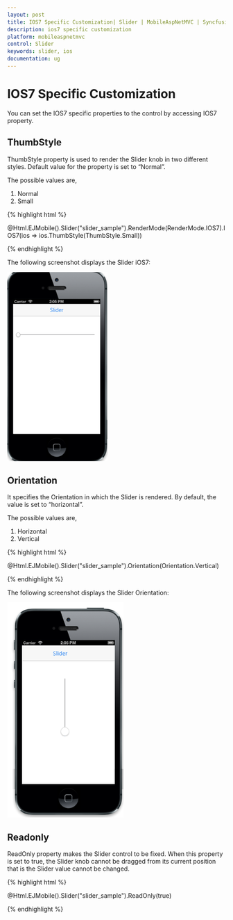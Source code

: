 ```yaml
---
layout: post
title: IOS7 Specific Customization| Slider | MobileAspNetMVC | Syncfusion
description: ios7 specific customization
platform: mobileaspnetmvc
control: Slider
keywords: slider, ios
documentation: ug
---
```


# IOS7 Specific Customization

You can set the IOS7 specific properties to the control by accessing IOS7 property.

## ThumbStyle

ThumbStyle property is used to render the Slider knob in two different styles.  Default value for the property is set to “Normal”.

The possible values are,

1. Normal
2. Small

{% highlight html %}

@Html.EJMobile().Slider("slider_sample").RenderMode(RenderMode.IOS7).IOS7(ios => ios.ThumbStyle(ThumbStyle.Small))

{% endhighlight %}

The following screenshot displays the Slider iOS7:

![](IOS7-Specific-Customization_images/IOS7-Specific-Customization_img1.png)



## Orientation

It specifies the Orientation in which the Slider is rendered. By default, the value is set to “horizontal”.

The possible values are,

1. Horizontal
2. Vertical

{% highlight html %}

@Html.EJMobile().Slider("slider_sample").Orientation(Orientation.Vertical)

{% endhighlight %}

The following screenshot displays the Slider Orientation:

![](IOS7-Specific-Customization_images/IOS7-Specific-Customization_img2.png)



## Readonly

ReadOnly property makes the Slider control to be fixed. When this property is set to true, the Slider knob cannot be dragged from its current position that is the Slider value cannot be changed.

{% highlight html %}

@Html.EJMobile().Slider("slider_sample").ReadOnly(true)

{% endhighlight %}

